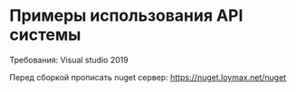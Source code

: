 # Примеры использования API системы

Требования:
Visual studio 2019

Перед сборкой прописать nuget сервер: 
https://nuget.loymax.net/nuget
